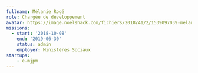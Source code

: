 ```yaml
---
fullname: Mélanie Rogé
role: Chargée de développement
avatar: https://image.noelshack.com/fichiers/2018/41/2/1539097039-melanie.jpeg
missions:
  - start: '2018-10-08'
    end: '2019-06-30'
    status: admin
    employer: Ministères Sociaux
startups:
    - e-mjpm
---
```

